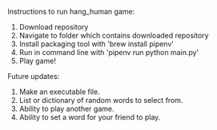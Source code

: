 Instructions to run hang_human game:
1. Download repository 
2. Navigate to folder which contains downloaded repository
3. Install packaging tool with 'brew install pipenv'
4. Run in command line with 'pipenv run python main.py'
5. Play game!

Future updates:
1. Make an executable file.
2. List or dictionary of random words to select from.
3. Ability to play another game.
4. Ability to set a word for your friend to play.
